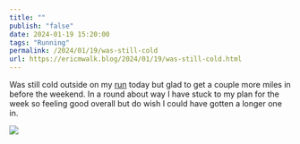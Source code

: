 ```yaml
---
title: ""
publish: "false"
date: 2024-01-19 15:20:00
tags: "Running"
permalink: /2024/01/19/was-still-cold
url: https://ericmwalk.blog/2024/01/19/was-still-cold.html
---
```


Was still cold outside on my [run](https://strava.com/activities/10590195418) today but glad to get a couple more miles in before the weekend. In a round about way I have stuck to my plan for the week so feeling good overall but do wish I could have gotten a longer one in.

![](https://ericmwalk.blog/uploads/2024/img-7579.jpeg)